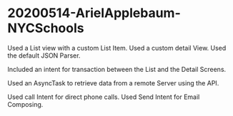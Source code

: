 # 20200514-ArielApplebaum-NYCSchools

Used a List view with a custom List Item.
Used a custom detail View.
Used the default JSON Parser.

Included an intent for transaction between the List and the Detail Screens.

Used an AsyncTask to retrieve data from a remote Server using the API.

Used call Intent for direct phone calls.
Used Send Intent for Email Composing.

